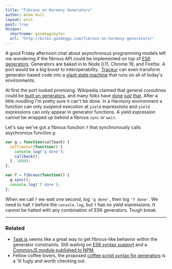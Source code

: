 ```yaml
---
title: "Fibrous on Harmony Generators"
author: Adam Hull
layout: post
post: true
disqus:
  shortname: goodeggsbytes
  url: "http://bites.goodeggs.com/fibrous-on-harmony-generators/"
---
```


A good Friday afternoon chat about asynchronous programming models left me wondering if the fibrous API could be implemented on top of [ES6 generators][generators]. Generators are baked in to Node 0.11, Chrome 19, and Firefox.  A port would be a big boost to interoperability.  [Traceur][traceur] can even transform generator based code into a [giant state machine][state-machine] that runs on all of today's environments.

At first the port looked promising. Wikipedia claimed that general coroutines could be [built on generators][coroutines-on-generators], and many folks have [done][taskjs] [just][gist1] [that][gist2].  After a little noodling I'm pretty sure it can't be done.  In a Harmony environment a function can only suspend execution at `yield` expressions and `yield` expressions can only appear in generator functions. A yield expression cannot be wrapped up behind a fibrous `sync` or `wait`.

<!-- more -->

Let's say we've got a fibrous function `f` that synchronously calls asychronous function `g`:

``` js
var g = function(callback) {
  setTimeout(function() {
    console.log('g done');
    callback();
  }, 1000);
};

var f = fibrous(function() {
  g.sync();
  console.log('f done');
};
```

When we call `f` we wait one second, log `'g done'`, then log `'f done'`.  We need to halt `f` before the `console.log`, but `f` has no yield expressions.  It cannot be halted with any combination of ES6 generators.  Tough break.

---
### Related
+ [Task.js][taskjs] seems like a great way to get fibrous-like behavior within the generator constraints.  Still waiting on [ES6 syntax support](https://github.com/mozilla/task.js/issues/28) and a [CommonJS module published to NPM](https://github.com/mozilla/task.js/issues/17).
+ Fellow coffee lovers, the proposed [coffee script syntax for generators](https://github.com/jashkenas/coffee-script/pull/3078) is a 'lil fugly and worth checking out.

[fibrous]: https://github.com/goodeggs/fibrous
[generators]: http://wiki.ecmascript.org/doku.php?id=harmony:generators
[traceur]: https://github.com/google/traceur-compiler
[taskjs]: http://taskjs.org/
[gist1]: https://gist.github.com/creationix/5762837
[gist2]: https://gist.github.com/Benvie/5667557
[coroutines-on-generators]: http://en.wikipedia.org/wiki/Coroutine#Comparison_with_generators
[state-machine]: http://traceur-compiler.googlecode.com/git/demo/repl.html#function*%20test%20()%20%7B%0A%20%20yield%201%3B%0A%20%20var%20a%20%3D%20yield%202%3B%0A%20%20try%20%7B%0A%20%20%20%20yield%20a%3B%0A%20%20%7D%20catch%20(e)%20%7B%0A%20%20%20%20yield%2099%3B%0A%20%20%7D%0A%20%20for(var%20i%20%3D0%3B%20i%20%3C%201%3B%20i%2B%2B)%20%7B%0A%20%20%20%20yield%20123%3B%0A%20%20%7D%0A%7D%0A%0Afunction%20normal()%20%7B%0A%20%20var%20a%20%3D%20b%3B%0A%20%20return%20b%3B%0A%7D